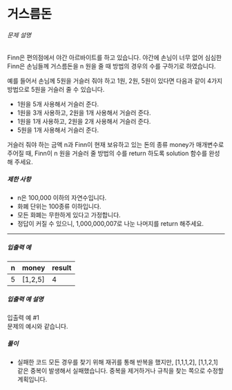 # 거스름돈
###### 문제 설명

Finn은 편의점에서 야간 아르바이트를 하고 있습니다. 야간에 손님이 너무 없어 심심한 Finn은 손님들께 거스름돈을 n 원을 줄 때 방법의 경우의 수를 구하기로 하였습니다.

예를 들어서 손님께 5원을 거슬러 줘야 하고 1원, 2원, 5원이 있다면 다음과 같이 4가지 방법으로 5원을 거슬러 줄 수 있습니다.

-   1원을 5개 사용해서 거슬러 준다.
-   1원을 3개 사용하고, 2원을 1개 사용해서 거슬러 준다.
-   1원을 1개 사용하고, 2원을 2개 사용해서 거슬러 준다.
-   5원을 1개 사용해서 거슬러 준다.

거슬러 줘야 하는 금액 n과 Finn이 현재 보유하고 있는 돈의 종류 money가 매개변수로 주어질 때, Finn이 n 원을 거슬러 줄 방법의 수를 return 하도록 solution 함수를 완성해 주세요.

##### 제한 사항

-   n은 100,000 이하의 자연수입니다.
-   화폐 단위는 100종류 이하입니다.
-   모든 화폐는 무한하게 있다고 가정합니다.
-   정답이 커질 수 있으니, 1,000,000,007로 나눈 나머지를 return 해주세요.

----------

##### 입출력 예
|n|money|result|
|--|--|--|
|5|[1,2,5]|4|

##### 입출력 예 설명

입출력 예 #1  
문제의 예시와 같습니다.

##### 풀이
 - 실패한 코드
 모든 경우를 찾기 위해 재귀를 통해 반복을 했지만, [1,1,1,2], [1,1,2,1] 같은 중복이 발생해서 실패했습니다. 중복을 제거하거나 규칙을 찾는 쪽으로 수정할 계획입니다.